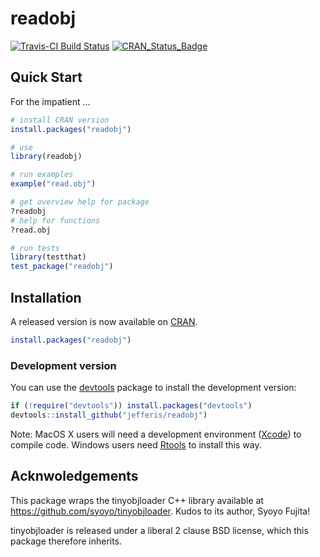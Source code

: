 # readobj
[![Travis-CI Build Status](https://travis-ci.org/jefferis/readobj.svg?branch=master)](https://travis-ci.org/jefferis/readobj)
[![CRAN_Status_Badge](http://www.r-pkg.org/badges/version/readobj)](https://cran.r-project.org/package=readobj)

## Quick Start

For the impatient ...

```r
# install CRAN version
install.packages("readobj")

# use
library(readobj)

# run examples
example("read.obj")

# get overview help for package
?readobj
# help for functions
?read.obj

# run tests
library(testthat)
test_package("readobj")
```

## Installation
A released version is now available on [CRAN](https://cran.r-project.org/).

```r
install.packages("readobj")
```

### Development version
You can use the [devtools](https://cran.r-project.org/package=devtools) package
to install the development version:

```r
if (!require("devtools")) install.packages("devtools")
devtools::install_github("jefferis/readobj")
```

Note: MacOS X users will need a development environment 
([Xcode](https://developer.apple.com/xcode/downloads/)) to compile code.
Windows users need [Rtools](http://www.murdoch-sutherland.com/Rtools/) to install this way.

## Acknwoledgements
This package wraps the tinyobjloader C++ library available at 
https://github.com/syoyo/tinyobjloader. Kudos to its author, Syoyo Fujita!

tinyobjloader is released under a liberal 2 clause BSD license, which this
package therefore inherits.

